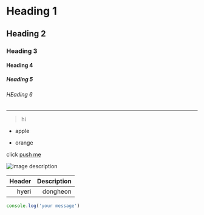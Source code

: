 <!-- Heading -->
# Heading 1
## Heading 2
### Heading 3
#### Heading 4
##### Heading 5
###### HEading 6
<!-- Line -->
---
<!-- Text attribute -->

> hi

* apple
- orange

click [push me](https://www.youtube.com/watch?v=kMEb_BzyUqk&t=30s)

![image description]()

|Header|Description|
|--:|--:|
|hyeri|dongheon|

```ts
console.log('your message')
```